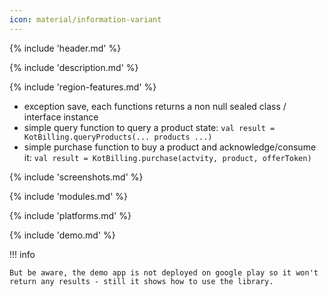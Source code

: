 ```yaml
---
icon: material/information-variant
---
```


{% include 'header.md' %}

{% include 'description.md' %}

{% include 'region-features.md' %}

* exception save, each functions returns a non null sealed class / interface instance
* simple query function to query a product state: `val result = KotBilling.queryProducts(... products ...)`
* simple purchase function to buy a product and acknowledge/consume it: `val result = KotBilling.purchase(actvity, product, offerToken)`

{% include 'screenshots.md' %}

{% include 'modules.md' %}

{% include 'platforms.md' %}

{% include 'demo.md' %}

!!! info

    But be aware, the demo app is not deployed on google play so it won't return any results - still it shows how to use the library.
